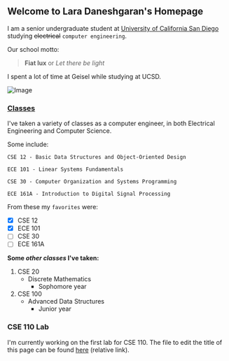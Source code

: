 ## Welcome to Lara Daneshgaran's Homepage

I am a senior undergraduate student at [University of California San Diego](https://ucsd.edu) studying ~~electrical~~ `computer engineering`.

Our school motto: 

> **Fiat lux** or _Let there be light_

I spent a lot of time at Geisel while studying at UCSD.

![Image](https://upload.wikimedia.org/wikipedia/commons/4/44/Geisel_Library%2C_UCSD.jpg)

### [Classes ](https://www.ucsd.edu/catalog/courses/CSE.html)

I've taken a variety of classes as a computer engineer, in both Electrical Engineering and Computer Science.

Some include:

```
CSE 12 - Basic Data Structures and Object-Oriented Design

ECE 101 - Linear Systems Fundamentals

CSE 30 - Computer Organization and Systems Programming

ECE 161A - Introduction to Digital Signal Processing
```

From these my `favorites` were: 
- [x] CSE 12
- [x] ECE 101
- [ ] CSE 30
- [ ] ECE 161A

**Some _other classes_ I've taken:**
1. CSE 20
   -  Discrete Mathematics
      - Sophomore year
2. CSE 100
   - Advanced Data Structures
      - Junior year

### CSE 110 Lab

I'm currently working on the first lab for CSE 110. The file to edit the title of this page can be found [here](./_config.yml) (relative link).
